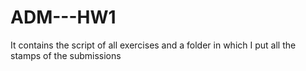 # ADM---HW1
It contains the script of all exercises and a folder in which I put all the stamps of the submissions
